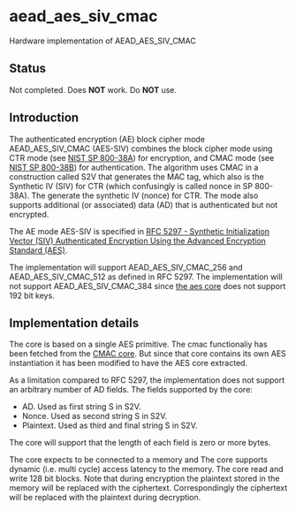 # aead_aes_siv_cmac
Hardware implementation of AEAD_AES_SIV_CMAC

## Status
Not completed. Does **NOT** work. Do **NOT** use.


## Introduction
The authenticated encryption (AE) block cipher mode AEAD_AES_SIV_CMAC
(AES-SIV) combines the block cipher mode using CTR mode (see [NIST SP
800-38A](https://nvlpubs.nist.gov/nistpubs/Legacy/SP/nistspecialpublication800-38a.pdf))
for encryption, and CMAC mode (see [NIST SP 800-38B](https://nvlpubs.nist.gov/nistpubs/SpecialPublications/NIST.SP.800-38B.pdf)) for
authentication. The algorithm uses CMAC in a construction called S2V
that generates the MAC tag, which also is the Synthetic IV (SIV) for CTR
(which confusingly is called nonce in SP 800-38A). The generate the
synthetic IV (nonce) for CTR. The mode also supports additional (or
associated) data (AD) that is authenticated but not encrypted.

The AE mode AES-SIV is specified in [RFC 5297 - Synthetic Initialization Vector
(SIV) Authenticated Encryption Using the Advanced Encryption Standard
(AES)](https://tools.ietf.org/html/rfc5297).

The implementation will support AEAD_AES_SIV_CMAC_256 and
AEAD_AES_SIV_CMAC_512 as defined in RFC 5297. The implementation will not support
AEAD_AES_SIV_CMAC_384 since [the aes
core](https://github.com/secworks/aes) does not support 192 bit keys.


## Implementation details
The core is based on a single AES primitive. The cmac functionaliy has
been fetched from the [CMAC core](https://github.com/secworks/cmac). But
since that core contains its own AES instantiation it has been modified
to have the AES core extracted.

As a limitation compared to RFC 5297, the implementation does not
support an arbitrary number of AD fields. The fields supported by the
core:

* AD. Used as first string S in S2V.
* Nonce. Used as second string S in S2V.
* Plaintext. Used as third and final string S in S2V.

The core will support that the length of each field is zero or more
bytes.

The core expects to be connected to a memory and The core supports
dynamic (i.e. multi cycle) access latency to the memory. The core read
and write 128 bit blocks. Note that during encryption the plaintext
stored in the memory will be replaced with the
ciphertext. Correspondingly the ciphertext will be replaced with the
plaintext during decryption.
